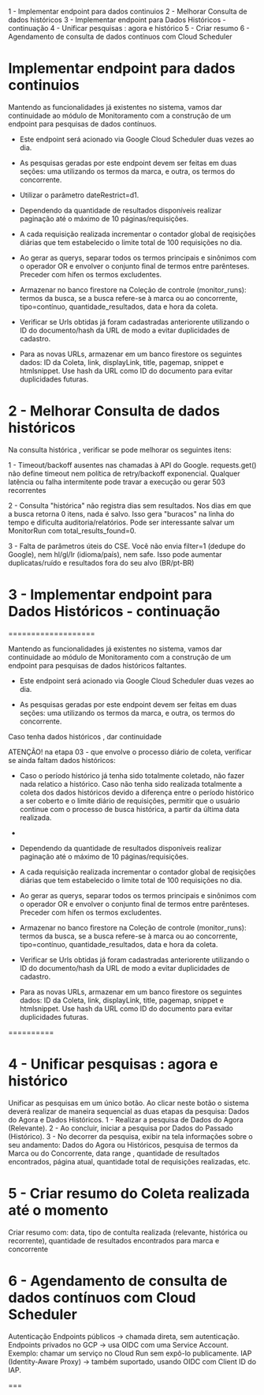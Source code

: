 1 - Implementar endpoint para dados continuios
2 - Melhorar Consulta de dados históricos
3 - Implementar endpoint para Dados Históricos - continuação
4 - Unificar pesquisas : agora e histórico
5 - Criar resumo 
6 - Agendamento de consulta de dados contínuos com Cloud Scheduler

# Implementar endpoint para dados continuios

Mantendo as funcionalidades já existentes no sistema, vamos dar continuidade ao módulo de Monitoramento com a construção de um endpoint para pesquisas de dados contínuos. 

* Este endpoint será acionado via Google Cloud Scheduler duas vezes ao dia.

* As pesquisas geradas por este endpoint devem ser feitas em duas seções: uma utilizando os termos da marca, e outra, os termos do concorrente. 

* Utilizar o parâmetro dateRestrict=d1. 

* Dependendo da quantidade de resultados disponíveis realizar paginação até o máximo de 10 páginas/requisições. 

* A cada requisição realizada incrementar o contador global de reqisições diárias que tem estabelecido o limite total de 100 requisições no dia.

* Ao gerar as querys, separar todos os termos principais e sinônimos com o operador OR e envolver o conjunto final de termos entre parênteses. Preceder com hífen os termos excludentes.

* Armazenar no banco firestore na Coleção de controle (monitor_runs): termos da busca, se a busca refere-se à marca ou ao concorrente, tipo=contínuo, quantidade_resultados, data e hora da coleta.

* Verificar se Urls obtidas já foram cadastradas anteriorente utilizando o ID do documento/hash da URL de modo a evitar duplicidades de cadastro.

* Para as novas URLs, armazenar em um banco firestore os seguintes dados: ID da Coleta, link, displayLink, title, pagemap, snippet e htmlsnippet. Use hash da URL como ID do documento para evitar duplicidades futuras.


# 2 - Melhorar Consulta de dados históricos

Na consulta histórica , verificar se pode melhorar os seguintes itens:

1 - Timeout/backoff ausentes nas chamadas à API do Google. requests.get() não define timeout nem política de retry/backoff exponencial. Qualquer latência ou falha intermitente pode travar a execução ou gerar 503 recorrentes

2 - Consulta "histórica" não registra dias sem resultados. Nos dias em que a busca retorna 0 itens, nada é salvo. Isso gera "buracos" na linha do tempo e dificulta auditoria/relatórios. Pode ser interessante salvar um MonitorRun com total_results_found=0.

3 - Falta de parâmetros úteis do CSE. Você não envia filter=1 (dedupe do Google), nem hl/gl/lr (idioma/país), nem safe. Isso pode aumentar duplicatas/ruído e resultados fora do seu alvo (BR/pt-BR)


# 3 - Implementar endpoint para Dados Históricos - continuação
===================

Mantendo as funcionalidades já existentes no sistema, vamos dar continuidade ao módulo de Monitoramento com a construção de um endpoint para pesquisas de dados históricos faltantes. 

* Este endpoint será acionado via Google Cloud Scheduler duas vezes ao dia.

* As pesquisas geradas por este endpoint devem ser feitas em duas seções: uma utilizando os termos da marca, e outra, os termos do concorrente. 


Caso tenha dados históricos , dar continuidade

ATENÇÃO! na etapa 03 - que envolve o processo diário de coleta, verificar se ainda faltam dados históricos:
* Caso o período histórico já tenha sido totalmente coletado, não fazer nada relatico a histórico. Caso não tenha sido realizada totalmente a coleta dos dados históricos devido a diferença entre o período histórico a ser coberto e o limite diário de requisições, permitir que o usuário continue com o processo de busca histórica, a partir da última data realizada.

* 


* Dependendo da quantidade de resultados disponíveis realizar paginação até o máximo de 10 páginas/requisições. 

* A cada requisição realizada incrementar o contador global de reqisições diárias que tem estabelecido o limite total de 100 requisições no dia.

* Ao gerar as querys, separar todos os termos principais e sinônimos com o operador OR e envolver o conjunto final de termos entre parênteses. Preceder com hífen os termos excludentes.

* Armazenar no banco firestore na Coleção de controle (monitor_runs): termos da busca, se a busca refere-se à marca ou ao concorrente, tipo=contínuo, quantidade_resultados, data e hora da coleta.

* Verificar se Urls obtidas já foram cadastradas anteriorente utilizando o ID do documento/hash da URL de modo a evitar duplicidades de cadastro.

* Para as novas URLs, armazenar em um banco firestore os seguintes dados: ID da Coleta, link, displayLink, title, pagemap, snippet e htmlsnippet. Use hash da URL como ID do documento para evitar duplicidades futuras.

==========



# 4 - Unificar pesquisas : agora e histórico

Unificar as pesquisas em um único botão. 
Ao clicar neste botão o sistema deverá realizar de maneira sequencial as duas etapas da pesquisa: Dados do Agora e Dados Históricos.
1 - Realizar a pesquisa de Dados do Agora (Relevante).
2 - Ao concluir, iniciar a pesquisa por Dados do Passado (Histórico).
3 - No decorrer da pesquisa, exibir na tela informações sobre o seu andamento: Dados do Agora ou Históricos, pesquisa de termos da Marca ou do Concorrente, data range , quantidade de resultados encontrados, página atual, quantidade total de requisições realizadas, etc.

# 5 - Criar resumo do Coleta realizada até o momento
Criar resumo com:  data, tipo de contulta realizada (relevante, histórica ou recorrente), quantidade de resultados encontrados para marca e concorrente

# 6 - Agendamento de consulta de dados contínuos com Cloud Scheduler

Autenticação
Endpoints públicos → chamada direta, sem autenticação.
Endpoints privados no GCP → usa OIDC com uma Service Account.
Exemplo: chamar um serviço no Cloud Run sem expô-lo publicamente.
IAP (Identity-Aware Proxy) → também suportado, usando OIDC com Client ID do IAP.

===
